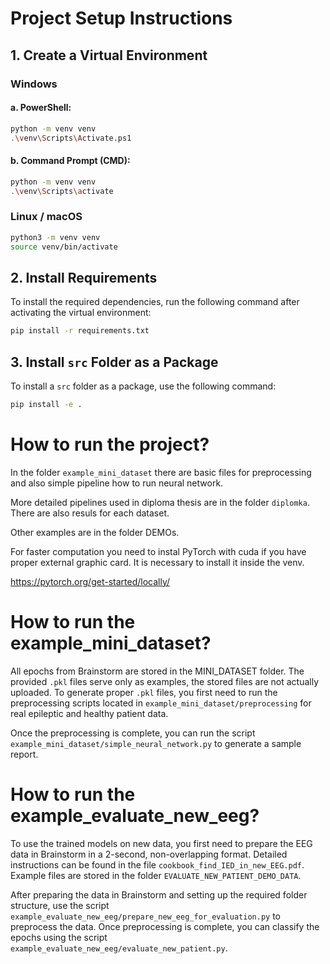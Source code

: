 
# Project Setup Instructions

## 1. Create a Virtual Environment

### Windows
#### a. PowerShell:
```bash
python -m venv venv
.\venv\Scripts\Activate.ps1
```

#### b. Command Prompt (CMD):
```bash
python -m venv venv
.\venv\Scripts\activate
```

### Linux / macOS
```bash
python3 -m venv venv
source venv/bin/activate
```

## 2. Install Requirements

To install the required dependencies, run the following command after activating the virtual environment:
```bash
pip install -r requirements.txt
```

## 3. Install `src` Folder as a Package

To install a `src` folder as a package, use the following command:
```bash
pip install -e .
```

# How to run the project?

In the folder `example_mini_dataset` there are basic files for preprocessing and also simple pipeline how to run neural network.

More detailed pipelines used in diploma thesis are in the folder `diplomka`. There are also resuls for each dataset.

Other examples are in the folder DEMOs.

For faster computation you need to instal PyTorch with cuda if you have proper external graphic card. It is necessary to install it inside the venv.

https://pytorch.org/get-started/locally/

# How to run the example_mini_dataset?

All epochs from Brainstorm are stored in the MINI_DATASET folder. The provided `.pkl` files serve only as examples, the stored files are not actually uploaded. To generate proper `.pkl` files, you first need to run the preprocessing scripts located in `example_mini_dataset/preprocessing` for real epileptic and healthy patient data.

Once the preprocessing is complete, you can run the script `example_mini_dataset/simple_neural_network.py` to generate a sample report.

# How to run the example_evaluate_new_eeg?
To use the trained models on new data, you first need to prepare the EEG data in Brainstorm in a 2-second, non-overlapping format. Detailed instructions can be found in the file `cookbook_find_IED_in_new_EEG.pdf`. Example files are stored in the folder `EVALUATE_NEW_PATIENT_DEMO_DATA`.

After preparing the data in Brainstorm and setting up the required folder structure, use the script `example_evaluate_new_eeg/prepare_new_eeg_for_evaluation.py` to preprocess the data. Once preprocessing is complete, you can classify the epochs using the script `example_evaluate_new_eeg/evaluate_new_patient.py`.